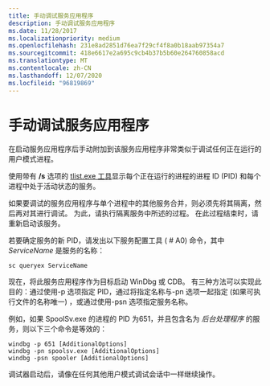 ```yaml
---
title: 手动调试服务应用程序
description: 手动调试服务应用程序
ms.date: 11/28/2017
ms.localizationpriority: medium
ms.openlocfilehash: 231e8ad2851d76ea7f29cf4f8a0b18aab97354a7
ms.sourcegitcommit: 418e6617e2a695c9cb4b37b5b60e264760858acd
ms.translationtype: MT
ms.contentlocale: zh-CN
ms.lasthandoff: 12/07/2020
ms.locfileid: "96819869"
---
```

# <a name="debugging-the-service-application-manually"></a>手动调试服务应用程序


在启动服务应用程序后手动附加到该服务应用程序非常类似于调试任何正在运行的用户模式进程。

使用带有 **/s** 选项的 [tlist.exe 工具](tlist.md)显示每个正在运行的进程的进程 ID (PID) 和每个进程中处于活动状态的服务。

如果要调试的服务应用程序与单个进程中的其他服务合并，则必须先将其隔离，然后再对其进行调试。 为此，请执行隔离服务中所述的过程。 在此过程结束时，请重新启动该服务。

若要确定服务的新 PID，请发出以下服务配置工具 ( # A0) 命令，其中 *ServiceName* 是服务的名称：

```console
sc queryex ServiceName 
```

现在，将此服务应用程序作为目标启动 WinDbg 或 CDB。 有三种方法可以实现此目的：通过使用-p 选项指定 PID，通过将指定名称与-pn 选项一起指定 (如果可执行文件的名称唯一) ，或通过使用-psn 选项指定服务名称。

例如，如果 SpoolSv.exe 的进程的 PID 为651，并且包含名为 *后台处理程序* 的服务，则以下三个命令是等效的：

```console
windbg -p 651 [AdditionalOptions] 
windbg -pn spoolsv.exe [AdditionalOptions] 
windbg -psn spooler [AdditionalOptions] 
```

调试器启动后，请像在任何其他用户模式调试会话中一样继续操作。

 

 





